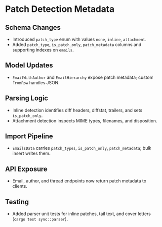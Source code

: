 # Patch Detection Metadata

## Schema Changes
- Introduced `patch_type` enum with values `none`, `inline`, `attachment`.
- Added `patch_type`, `is_patch_only`, `patch_metadata` columns and supporting indexes on `emails`.

## Model Updates
- `EmailWithAuthor` and `EmailHierarchy` expose patch metadata; custom `FromRow` handles JSON.

## Parsing Logic
- Inline detection identifies diff headers, diffstat, trailers, and sets `is_patch_only`.
- Attachment detection inspects MIME types, filenames, and disposition.

## Import Pipeline
- `EmailsData` carries `patch_types`, `is_patch_only`, `patch_metadata`; bulk insert writes them.

## API Exposure
- Email, author, and thread endpoints now return patch metadata to clients.

## Testing
- Added parser unit tests for inline patches, tail text, and cover letters (`cargo test sync::parser`).
